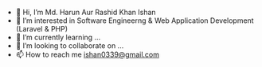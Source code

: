 - 👋 Hi, I’m Md. Harun Aur Rashid Khan Ishan 
- 👀 I’m interested in Software Engineerng & Web Application Development (Laravel & PHP)
- 🌱 I’m currently learning ...
- 💞️ I’m looking to collaborate on ...
- 📫 How to reach me ishan0339@gmail.com

<!---
ishan-cse/ishan-cse is a ✨ special ✨ repository because its `README.md` (this file) appears on your GitHub profile.
You can click the Preview link to take a look at your changes.
--->
